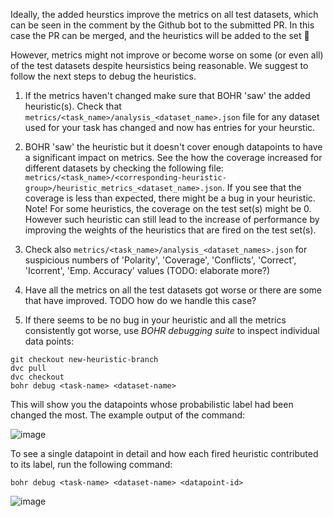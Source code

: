 Ideally, the added heurstics improve the metrics on all test datasets, which can be seen in the comment by the Github bot to the submitted PR. 
In this case the PR can be merged, and the heuristics will be added to the set 🎉

However, metrics might not improve or become worse on some (or even all) of the test datasets despite heursistics being reasonable. 
We suggest to follow the next steps to debug the heuristics.

1. If the metrics haven't changed make sure that BOHR 'saw' the added heuristic(s). 
Check that `metrics/<task_name>/analysis_<dataset_name>.json` file for any dataset used for your task has changed and now has entries for your heurstic.

1. BOHR 'saw' the heuristic but it doesn't cover enough datapoints to have a significant impact on metrics. 
See the how the coverage increased for different datasets by checking the following file:
`metrics/<task_name>/<corresponding-heuristic-group>/heuristic_metrics_<dataset_name>.json`. 
If you see that the coverage is less than expected, there might be a bug in your heuristic. Note! For some heuristics, the coverage on the test set(s) might be 0. 
However such heuristic can still lead to the increase of performance by improving the weights of the heuristics that are fired on the test set(s).

1. Check also `metrics/<task_name>/analysis_<dataset_names>.json` for suspicious numbers of 'Polarity', 'Coverage', 'Conflicts', 'Correct', 'Icorrent', 'Emp. Accuracy' values (TODO: elaborate more?)

1. Have all the metrics on all the test datasets got worse or there are some that have improved. TODO how do we handle this case?

1. If there seems to be no bug in your heuristic and all the metrics consistently got worse, use *BOHR debugging suite* to inspect individual data points:

```shell
git checkout new-heuristic-branch
dvc pull
dvc checkout
bohr debug <task-name> <dataset-name> 
```

This will show you the datapoints whose probabilistic label had been changed the most. The example output of the command:

![image](https://user-images.githubusercontent.com/2955794/114852200-d95f4000-9de2-11eb-9476-2dd23ac09bc9.png)

To see a single datapoint in detail and how each fired heuristic contributed to its label, run the following command:

```shell
bohr debug <task-name> <dataset-name> <datapoint-id>
```

![image](https://user-images.githubusercontent.com/2955794/114852453-14fa0a00-9de3-11eb-8d90-858bf625060b.png)



